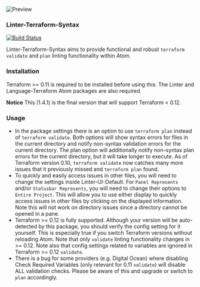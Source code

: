 ![Preview](https://raw.githubusercontent.com/mschuchard/linter-terraform-syntax/master/linter_terraform_syntax.png)

### Linter-Terraform-Syntax
[![Build Status](https://travis-ci.org/mschuchard/linter-terraform-syntax.svg?branch=master)](https://travis-ci.org/mschuchard/linter-terraform-syntax)

Linter-Terraform-Syntax aims to provide functional and robust `terraform validate` and `plan` linting functionality within Atom.

### Installation
Terraform >= 0.11 is required to be installed before using this. The Linter and Language-Terraform Atom packages are also required.

**Notice** This (1.4.1) is the final version that will support Terraform < 0.12.

### Usage
- In the package settings there is an option to use `terraform plan` instead of `terraform validate`. Both options will show syntax errors for files in the current directory and notify non-syntax validation errors for the current directory. The plan option will additionally notify non-syntax plan errors for the current directory, but it will take longer to execute. As of Terraform version 0.10, `terraform validate` now catches many more issues that it previously missed and `terraform plan` found.
- To quickly and easily access issues in other files, you will need to change the settings inside Linter-UI-Default. For `Panel Represents` and/or `Statusbar Represents`, you will need to change their options to `Entire Project`. This will allow you to use either display to quickly access issues in other files by clicking on the displayed information. Note this will not work on directory issues since a directory cannot be opened in a pane.
- Terraform >= 0.12 is fully supported. Although your version will be auto-detected by this package, you should verify the config setting for it yourself. This is especially true if you switch Terraform versions without reloading Atom. Note that only `validate` linting functionality changes in >= 0.12. Note also that config settings related to variables are ignored in Terraform >= 0.12 `validate`.
- There is a bug for some providers (e.g. Digital Ocean) where disabling Check Required Variables (only relevant for 0.11 `validate`) will disable ALL validation checks. Please be aware of this and upgrade or switch to `plan` accordingly.
